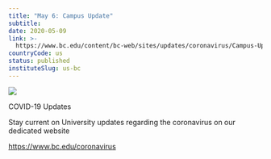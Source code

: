 ```yaml
---
title: "May 6: Campus Update"
subtitle: 
date: 2020-05-09
link: >-
  https://www.bc.edu/content/bc-web/sites/updates/coronavirus/Campus-Update-May6.html
countryCode: us
status: published
instituteSlug: us-bc
---
```

![](https://www.bc.edu/etc/designs/bc-web/favicon.ico)

COVID-19 Updates

Stay current on University updates regarding the coronavirus on our dedicated website

https://www.bc.edu/coronavirus